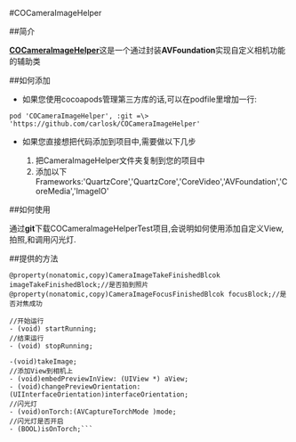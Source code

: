 #COCameraImageHelper

##简介
	
[**COCameraImageHelper**](https://github.com/carlosk/COCameraImageHelper)这是一个通过封装**AVFoundation**实现自定义相机功能的辅助类
	
##如何添加

* 如果您使用cocoapods管理第三方库的话,可以在podfile里增加一行:

```
pod 'COCameraImageHelper', :git =\> 'https://github.com/carlosk/COCameraImageHelper'
```

* 如果您直接想把代码添加到项目中,需要做以下几步

	1. 把CameraImageHelper文件夹复制到您的项目中
	2. 添加以下Frameworks:'QuartzCore','QuartzCore','CoreVideo','AVFoundation','CoreMedia','ImageIO'
	
##如何使用

通过**git**下载COCameraImageHelperTest项目,会说明如何使用添加自定义View,拍照,和调用闪光灯.

##提供的方法
```
@property(nonatomic,copy)CameraImageTakeFinishedBlcok imageTakeFinishedBlock;//是否拍到照片
@property(nonatomic,copy)CameraImageFocusFinishedBlcok focusBlock;//是否对焦成功

//开始运行
- (void) startRunning;
//结束运行
- (void) stopRunning;

-(void)takeImage;
//添加View到相机上
- (void)embedPreviewInView: (UIView *) aView;
- (void)changePreviewOrientation:(UIInterfaceOrientation)interfaceOrientation;
//闪光灯
- (void)onTorch:(AVCaptureTorchMode )mode;
//闪光灯是否开启
- (BOOL)isOnTorch;```


 


	
			


